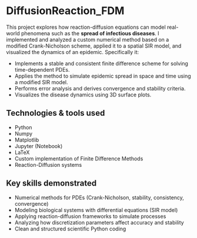 # DiffusionReaction_FDM
This project explores how reaction-diffusion equations can model real-world phenomena such as the **spread of infectious diseases**. I implemented and analyzed a custom numerical method based on a modified Crank-Nicholson scheme, applied it to a spatial SIR model, and visualized the dynamics of an epidemic. Specifically it:

- Implements a stable and consistent finite difference scheme for solving time-dependent PDEs.
- Applies the method to simulate epidemic spread in space and time using a modified SIR model.
- Performs error analysis and derives convergence and stability criteria.
- Visualizes the disease dynamics using 3D surface plots.

## Technologies & tools used

- Python
- Numpy
- Matplotlib
- Jupyter (Notebook)  
- LaTeX 
- Custom implementation of Finite Difference Methods   
- Reaction-Diffusion systems

## Key skills demonstrated

- Numerical methods for PDEs (Crank-Nicholson, stability, consistency, convergence)  
- Modeling biological systems with differential equations (SIR model)  
- Applying reaction-diffusion frameworks to simulate processes  
- Analyzing how discretization parameters affect accuracy and stability  
- Clean and structured scientific Python coding


